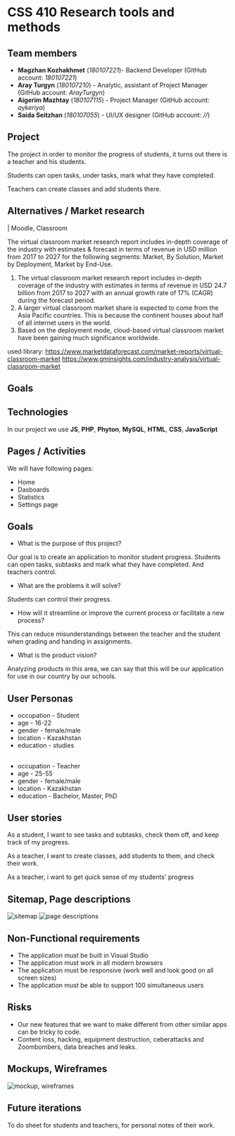 # CSS 410 Research tools and methods
## Team members
+ **Magzhan Kozhakhmet** (*180107221*)- Backend Developer (GitHub account: *180107221*)
+ **Aray Turgyn** (*180107210*) - Analytic, assistant of Project Manager (GitHub account: *ArayTurgyn*)
+ **Aigerim Mazhtay** (*180107115*) - Project Manager (GitHub account: *aykeriya*)
+ **Saida Seitzhan** (*180107055*) - UI/UX designer (GitHub account: *//*)

## Project
The project in order to monitor the progress of students, it turns out there is a teacher and his students.

Students can open tasks, under tasks, mark what they have completed.

Teachers can create classes and add students there.


## Alternatives / Market research
| Moodle, Classroom

The virtual classroom market research report includes in-depth coverage of the industry with estimates & forecast in terms of revenue in USD million from 2017 to 2027 for the following segments: Market, By Solution, Market by Deployment, Market by End-Use.

1. The virtual classroom market research report includes in-depth coverage of the industry with estimates  in terms of revenue in USD 24.7 billion from 2017 to 2027 with an annual growth rate of 17% (CAGR) during the forecast period.
2.  A larger virtual classroom market share is expected to come from the Asia Pacific countries. This is because the continent houses about half of all internet users in the world.
3. Based on the deployment mode, cloud-based virtual classroom market have been gaining much significance worldwide.

used library: https://www.marketdataforecast.com/market-reports/virtual-classroom-market
https://www.gminsights.com/industry-analysis/virtual-classroom-market

## Goals

## Technologies
In our project we use **JS**, **PHP**, **Phyton**, **MySQL**, **HTML**, **CSS**, **JavaScript**

## Pages / Activities 
We will have following pages:
- Home
- Dasboards
- Statistics
- Settings page

## Goals
* What is the purpose of this project?

Our goal is to create an application to monitor student progress. Students can open tasks, subtasks and mark what they have completed. And teachers control.
* What are the problems it will solve?

Students can control their progress. 
* How will it streamline or improve the current process or facilitate a new process?

This can reduce misunderstandings between the teacher and the student when grading and handing in assignments.
* What is the product vision?

Analyzing products in this area, we can say that this will be our application for use in our country by our schools.

## User Personas
* occupation - Student
* age - 16-22
* gender - female/male
* location - Kazakhstan
* education - studies
##
* occupation - Teacher
* age - 25-55
* gender - female/male
* location - Kazakhstan
* education - Bachelor, Master, PhD 

## User stories
As a student, I want to see tasks and subtasks, check them off, and keep track of my progress.

As a teacher, I want to create classes, add students to them, and check their work.

As a teacher, i want to get quick sense of my students' progress

## Sitemap, Page descriptions
![sitemap](https://github.com/SuleymanDemirelKazakhstan/diploma-project-bestapp/blob/main/sitemap.PNG)
![page descriptions](https://github.com/SuleymanDemirelKazakhstan/diploma-project-bestapp/blob/main/page%20descriptions.PNG)

## Non-Functional requirements
- The application must be built in Visual Studio
- The application must work in all modern browsers
- The application must be responsive (work well and look good on all screen sizes)
- The application must be able to support 100 simultaneous users

## Risks
- Our new features that we want to make different from other similar apps can be tricky to code.
- Content loss, hacking, equipment destruction, ceberattacks and Zoombombers, data breaches and leaks.

## Mockups, Wireframes
![mockup, wireframes](https://github.com/SuleymanDemirelKazakhstan/diploma-project-bestapp/blob/main/WhatsApp%20Image%202022-02-14%20at%2023.58.23.jpeg)

## Future iterations
To do sheet for students and teachers, for personal notes of their work.
